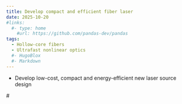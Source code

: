 ```yaml
---
title: Develop compact and efficient fiber laser 
date: 2025-10-20
#links:
  #- type: home
    #url: https://github.com/pandas-dev/pandas
tags:
  - Hollow-core fibers
  - Ultrafast nonlinear optics
  #- HugoBlox
  #- Markdown
---
```


- Develop low-cost, compact and energy-efficient new laser source design

#<!--more-->
